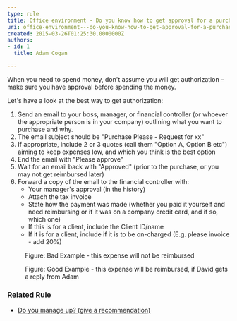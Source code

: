 ```yaml
---
type: rule
title: Office environment - Do you know how to get approval for a purchase?
uri: office-environment---do-you-know-how-to-get-approval-for-a-purchase
created: 2015-03-26T01:25:30.0000000Z
authors:
- id: 1
  title: Adam Cogan

---
```




<span class='intro'> ​​​When you need to spend money, don't assume you will get authorization – make sure you have approval before spending the money.<br> </span>

<p>Let's have a look at the best way to get authorization&#58;</p><ol><li>Send an email to your boss, manager, or financial controller (or whoever the appropriate person is in your company) outlining what you want to purchase and why.&#160;</li><li>The email subject should be &quot;Purchase Please&#160;- Request for xx&quot; <br></li><li>If appropriate, include 2 or 3 quotes (call them &quot;Option A, Option B etc&quot;) aiming to keep expenses low, and which you think is the best option</li><li>End the email with &quot;Please approve&quot;</li><li>Wait for an email back with &quot;Approved&quot; (prior to the purchase, or you may not get reimbursed later)</li><li>Forward a copy of the email to the financial controller with&#58;<ul><li>Your manager's approval (in the history)</li><li>Attach the tax invoice</li><li>State how the payment was made (whether you paid it yourself and need reimbursing or if it was on a company credit card, and if so, which one)</li><li>If this is for a client, include the Client ID/name</li><li>If it is for a client, include if it is to be on-charged (E.g. please invoice - add 20%)<br></li></ul></li></ol><dl class="badImage"> <dt><img src="/PublishingImages/purchase-please-bad-example.jpg" alt="" /> </dt><dd> Figure&#58; Bad Example - this expense will not be reimbursed </dd></dl><dl class="goodImage"> <dt><img src="/PublishingImages/purchase-please-good-example.jpg" alt="" /> </dt><dd> Figure&#58; Good Example - this expense will be reimbursed, if David gets a reply from Adam</dd></dl><h3 class="ssw15-rteElement-H3">Related Rule <br></h3><p></p><ul><li><a href="/_layouts/15/FIXUPREDIRECT.ASPX?WebId=3dfc0e07-e23a-4cbb-aac2-e778b71166a2&amp;TermSetId=07da3ddf-0924-4cd2-a6d4-a4809ae20160&amp;TermId=ba07b0d2-ccce-4584-a636-f3a5d9bec2cf"> ​Do you manage up? (give a recommendation) </a> <br></li></ul><p></p>


